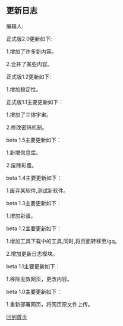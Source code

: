 ## 更新日志

编辑人:

正式版2.0更新如下:

1.增加了许多新内容。

2.合并了某些内容。

正式版1.2更新如下:

1.增加稳定性。

正式版1.1主要更新如下：

1.增加了三体宇宙。

2.修改密码机制。

beta 1.5主要更新如下：

1.新增信息库。

2.废除彩蛋。

beta 1.4主要更新如下：

1.废弃某软件,测试新软件。

beta 1.3主要更新如下：

1.增加彩蛋。

beta 1.2主要更新如下：

1.增加工具下载中的工具,同时,将页面转移至/gq。

2.增加更新日志模块。

beta 1.1主要更新如下：

1.移除无效网页，更改内容。

beta 1.0主要更新如下：

1.重新部署网页，将网页原文件上传。

[回到首页](https://lrjlsg.github.io)


